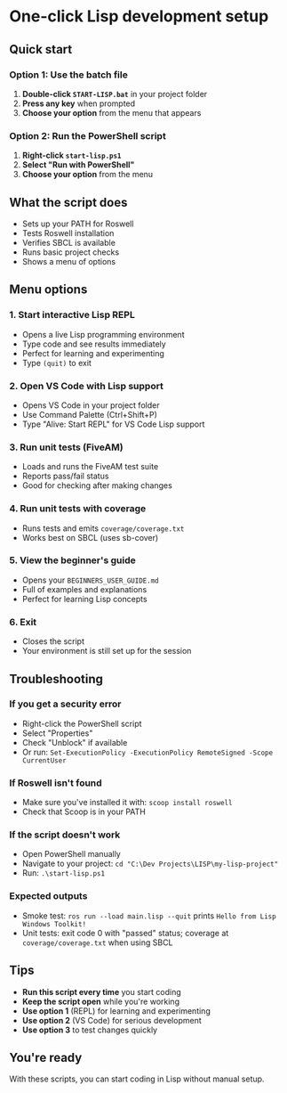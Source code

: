 # One-click Lisp development setup

## Quick start

### Option 1: Use the batch file

1. **Double-click `START-LISP.bat`** in your project folder
2. **Press any key** when prompted
3. **Choose your option** from the menu that appears

### Option 2: Run the PowerShell script

1. **Right-click `start-lisp.ps1`**
2. **Select "Run with PowerShell"**
3. **Choose your option** from the menu

## What the script does

- Sets up your PATH for Roswell
- Tests Roswell installation
- Verifies SBCL is available
- Runs basic project checks
- Shows a menu of options

## Menu options

### 1. Start interactive Lisp REPL

- Opens a live Lisp programming environment
- Type code and see results immediately
- Perfect for learning and experimenting
- Type `(quit)` to exit

### 2. Open VS Code with Lisp support

- Opens VS Code in your project folder
- Use Command Palette (Ctrl+Shift+P)
- Type "Alive: Start REPL" for VS Code Lisp support

### 3. Run unit tests (FiveAM)

- Loads and runs the FiveAM test suite
- Reports pass/fail status
- Good for checking after making changes

### 4. Run unit tests with coverage

- Runs tests and emits `coverage/coverage.txt`
- Works best on SBCL (uses sb-cover)

### 5. View the beginner's guide

- Opens your `BEGINNERS_USER_GUIDE.md`
- Full of examples and explanations
- Perfect for learning Lisp concepts

### 6. Exit

- Closes the script
- Your environment is still set up for the session

## Troubleshooting

### If you get a security error

- Right-click the PowerShell script
- Select "Properties"
- Check "Unblock" if available
- Or run: `Set-ExecutionPolicy -ExecutionPolicy RemoteSigned -Scope CurrentUser`

### If Roswell isn't found

- Make sure you've installed it with: `scoop install roswell`
- Check that Scoop is in your PATH

### If the script doesn't work

- Open PowerShell manually
- Navigate to your project: `cd "C:\Dev Projects\LISP\my-lisp-project"`
- Run: `.\start-lisp.ps1`

### Expected outputs

- Smoke test: `ros run --load main.lisp --quit` prints `Hello from Lisp Windows Toolkit!`
- Unit tests: exit code 0 with "passed" status; coverage at `coverage/coverage.txt` when using SBCL

## Tips

- **Run this script every time** you start coding
- **Keep the script open** while you're working
- **Use option 1** (REPL) for learning and experimenting
- **Use option 2** (VS Code) for serious development
- **Use option 3** to test changes quickly

## You're ready

With these scripts, you can start coding in Lisp without manual setup.
